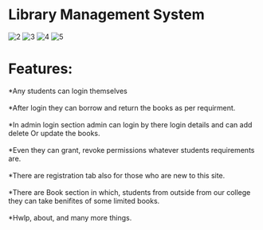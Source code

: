 # Library Management System

![2](https://user-images.githubusercontent.com/106417521/180913109-c03131c2-a91c-4cbd-85f2-ea092e0d4948.png)
![3](https://user-images.githubusercontent.com/106417521/180913129-13f2d6b3-27ce-43d2-9ac1-5ccc9cd91341.png)
![4](https://user-images.githubusercontent.com/106417521/180913140-b411fb62-03a5-4061-a8d9-bfd8c99c5272.png)
![5](https://user-images.githubusercontent.com/106417521/180913161-c8f497a5-5748-48f3-bfac-4d3f4018f601.png)

# Features:

*Any students can login themselves <br/><br/>
*After login they can borrow and return the books as per requirment.<br/><br/>
*In admin login section admin can login by there login details and can add delete Or update the books. <br/><br/>
*Even they can grant, revoke permissions whatever students requirements are. <br/><br/>
*There are registration tab also for those who are new to this site. <br/><br/>
*There are Book section in which, students from outside from our college they can take benifites of some limited books. <br/><br/>
*Hwlp, about, and many more things.<br/>
